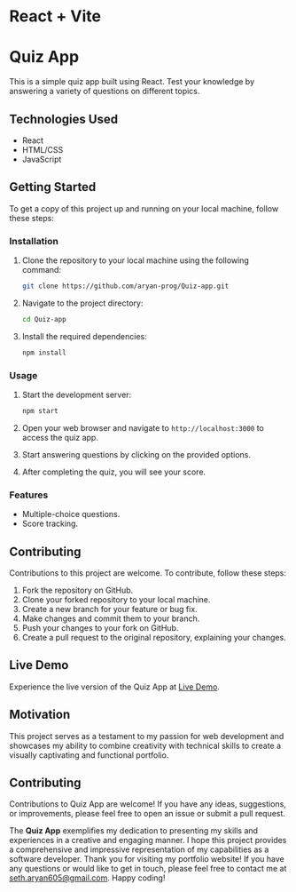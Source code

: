# React + Vite

# Quiz App

This is a simple quiz app built using React. Test your knowledge by answering a variety of questions on different topics.

## Technologies Used

- React
- HTML/CSS
- JavaScript

## Getting Started

To get a copy of this project up and running on your local machine, follow these steps:

### Installation

1. Clone the repository to your local machine using the following command:

   ```bash
   git clone https://github.com/aryan-prog/Quiz-app.git
   ```

2. Navigate to the project directory:

   ```bash
   cd Quiz-app
   ```

3. Install the required dependencies:

   ```bash
   npm install
   ```

### Usage

1. Start the development server:

   ```bash
   npm start
   ```

2. Open your web browser and navigate to `http://localhost:3000` to access the quiz app.

3. Start answering questions by clicking on the provided options.

4. After completing the quiz, you will see your score.

### Features

- Multiple-choice questions.
- Score tracking.

## Contributing

Contributions to this project are welcome. To contribute, follow these steps:

1. Fork the repository on GitHub.
2. Clone your forked repository to your local machine.
3. Create a new branch for your feature or bug fix.
4. Make changes and commit them to your branch.
5. Push your changes to your fork on GitHub.
6. Create a pull request to the original repository, explaining your changes.

## Live Demo

Experience the live version of the Quiz App at [Live Demo](https://quiz-app-125.netlify.app/).

## Motivation

This project serves as a testament to my passion for web development and showcases my ability to combine creativity with technical skills to create a visually captivating and functional portfolio.


## Contributing

Contributions to Quiz App are welcome! If you have any ideas, suggestions, or improvements, please feel free to open an issue or submit a pull request.


The **Quiz App** exemplifies my dedication to presenting my skills and experiences in a creative and engaging manner. I hope this project provides a comprehensive and impressive representation of my capabilities as a software developer. Thank you for visiting my portfolio website! If you have any questions or would like to get in touch, please feel free to contact me at [seth.aryan605@gmail.com](mailto:seth.aryan605@gmail.com). Happy coding!

